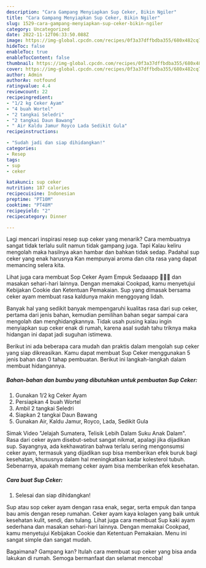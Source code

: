 ```yaml
---
description: "Cara Gampang Menyiapkan Sup Ceker, Bikin Ngiler"
title: "Cara Gampang Menyiapkan Sup Ceker, Bikin Ngiler"
slug: 1529-cara-gampang-menyiapkan-sup-ceker-bikin-ngiler
category: Uncategorized
date: 2022-11-12T06:33:50.088Z
image: https://img-global.cpcdn.com/recipes/0f3a37dffbdba355/680x482cq70/sup-ceker-foto-resep-utama.jpg
hideToc: false
enableToc: true
enableTocContent: false
thumbnail: https://img-global.cpcdn.com/recipes/0f3a37dffbdba355/680x482cq70/sup-ceker-foto-resep-utama.jpg
cover: https://img-global.cpcdn.com/recipes/0f3a37dffbdba355/680x482cq70/sup-ceker-foto-resep-utama.jpg
author: Admin
authorAv: notfound
ratingvalue: 4.4
reviewcount: 22
recipeingredient:
- "1/2 kg Ceker Ayam"
- "4 buah Wortel"
- "2 tangkai Seledri"
- "2 tangkai Daun Bawang"
- " Air Kaldu Jamur Royco Lada Sedikit Gula"
recipeinstructions:

- "Sudah jadi dan siap dihidangkan!"
categories:
- Resep
tags:
- sup
- ceker

katakunci: sup ceker 
nutrition: 187 calories
recipecuisine: Indonesian
preptime: "PT10M"
cooktime: "PT48M"
recipeyield: "2"
recipecategory: Dinner

---
```



Lagi mencari inspirasi resep sup ceker yang menarik? Cara membuatnya sangat tidak terlalu sulit namun tidak gampang juga. Tapi Kalau keliru mengolah maka hasilnya akan hambar dan bahkan tidak sedap. Padahal sup ceker yang enak harusnya Kan mempunyai aroma dan cita rasa yang dapat memancing selera kita.


Lihat juga cara membuat Sop Ceker Ayam Empuk Sedaaapp 🤤🤤🤤 dan masakan sehari-hari lainnya. Dengan memakai Cookpad, kamu menyetujui Kebijakan Cookie dan Ketentuan Pemakaian. Sup yang dimasak bersama ceker ayam membuat rasa kaldunya makin menggoyang lidah.

Banyak hal yang sedikit banyak mempengaruhi kualitas rasa dari sup ceker, pertama dari jenis bahan, kemudian pemilihan bahan segar sampai cara mengolah dan menghidangkannya. Tidak usah pusing kalau ingin menyiapkan sup ceker enak di rumah, karena asal sudah tahu triknya maka hidangan ini dapat jadi suguhan istimewa.


Berikut ini ada beberapa cara mudah dan praktis dalam mengolah sup ceker yang siap dikreasikan. Kamu dapat membuat Sup Ceker menggunakan 5 jenis bahan dan 0 tahap pembuatan. Berikut ini langkah-langkah dalam membuat hidangannya.

<!--inarticleads1-->

##### Bahan-bahan dan bumbu yang dibutuhkan untuk pembuatan Sup Ceker:

1. Gunakan 1/2 kg Ceker Ayam
1. Persiapkan 4 buah Wortel
1. Ambil 2 tangkai Seledri
1. Siapkan 2 tangkai Daun Bawang
1. Gunakan  Air, Kaldu Jamur, Royco, Lada, Sedikit Gula


Simak Video &#34;Jelajah Sumatera, Telisik Lebih Dalam Suku Anak Dalam&#34;. Rasa dari ceker ayam disebut-sebut sangat nikmat, apalagi jika dijadikan sup. Sayangnya, ada kekhawatiran bahwa terlalu sering mengonsumsi ceker ayam, termasuk yang dijadikan sup bisa memberikan efek buruk bagi kesehatan, khususnya dalam hal meningkatkan kadar kolesterol tubuh. Sebenarnya, apakah memang ceker ayam bisa memberikan efek kesehatan. 

<!--inarticleads2-->

##### Cara buat Sup Ceker:


1. Selesai dan siap dihidangkan!

Sup atau sop ceker ayam dengan rasa enak, segar, serta empuk dan tanpa bau amis dengan resep rumahan. Ceker ayam kaya kolagen yang baik untuk kesehatan kulit, sendi, dan tulang. Lihat juga cara membuat Sup kaki ayam sederhana dan masakan sehari-hari lainnya. Dengan memakai Cookpad, kamu menyetujui Kebijakan Cookie dan Ketentuan Pemakaian. Menu ini sangat simple dan sangat mudah. 

Bagaimana? Gampang kan? Itulah cara membuat sup ceker yang bisa anda lakukan di rumah. Semoga bermanfaat dan selamat mencoba!
